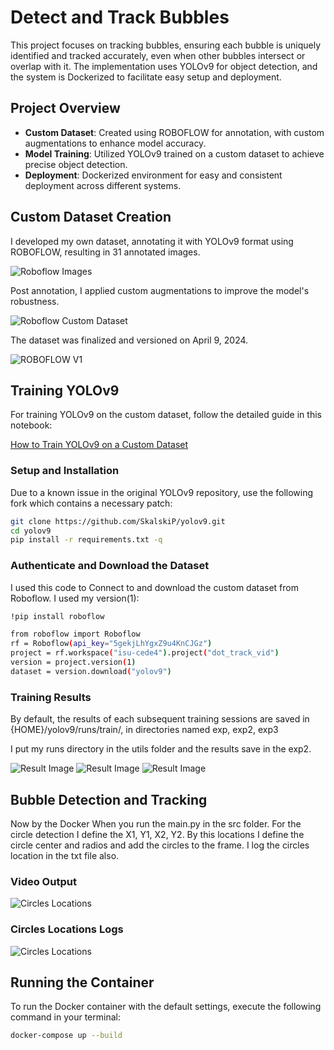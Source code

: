 # Detect and Track Bubbles

This project focuses on tracking bubbles, ensuring each bubble is uniquely identified and tracked accurately, even when other bubbles intersect or overlap with it. The implementation uses YOLOv9 for object detection, and the system is Dockerized to facilitate easy setup and deployment.

## Project Overview

- **Custom Dataset**: Created using ROBOFLOW for annotation, with custom augmentations to enhance model accuracy.
- **Model Training**: Utilized YOLOv9 trained on a custom dataset to achieve precise object detection.
- **Deployment**: Dockerized environment for easy and consistent deployment across different systems.

## Custom Dataset Creation

I developed my own dataset, annotating it with YOLOv9 format using ROBOFLOW, resulting in 31 annotated images.

![Roboflow Images](ReadMe_Images/Roboflow_Img.png)

Post annotation, I applied custom augmentations to improve the model's robustness.

![Roboflow Custom Dataset](ReadMe_Images/Roboflow_Img2.png)

The dataset was finalized and versioned on April 9, 2024.

![ROBOFLOW V1](ReadMe_Images/Roboflow_Img3.png)

## Training YOLOv9

For training YOLOv9 on the custom dataset, follow the detailed guide in this notebook:

[How to Train YOLOv9 on a Custom Dataset](https://github.com/roboflow/notebooks/blob/main/notebooks/train-yolov9-object-detection-on-custom-dataset.ipynb)

### Setup and Installation

Due to a known issue in the original YOLOv9 repository, use the following fork which contains a necessary patch:

```bash
git clone https://github.com/SkalskiP/yolov9.git
cd yolov9
pip install -r requirements.txt -q
```

### Authenticate and Download the Dataset

I used this code to Connect to and download the custom dataset from Roboflow. I used my version(1): 
```bash
!pip install roboflow

from roboflow import Roboflow
rf = Roboflow(api_key="5gekjLhYgxZ9u4KnCJGz")
project = rf.workspace("isu-cede4").project("dot_track_vid")
version = project.version(1)
dataset = version.download("yolov9")
```

### Training Results
By default, the results of each subsequent training sessions are saved in {HOME}/yolov9/runs/train/, in directories named exp, exp2, exp3

I put my runs directory in the utils folder and the results save in the exp2.

![Result Image](utils/runs/train/exp2/train_batch2.jpg)
![Result Image](utils/runs/train/exp2/results.png)
![Result Image](utils/runs/train/exp2/val_batch0_pred.jpg)

## Bubble Detection and Tracking
Now by the Docker When you run the main.py in the src folder. For the circle detection I define the X1, Y1, X2, Y2. By this locations I define the circle center and radios and add the circles to the frame. I log the circles location in the txt file also.

### Video Output
![Circles Locations](ReadMe_Images/output.gif)

### Circles Locations Logs
![Circles Locations](ReadMe_Images/Circles_Locations.png)


## Running the Container
To run the Docker container with the default settings, execute the following command in your terminal:
```bash
docker-compose up --build
```
